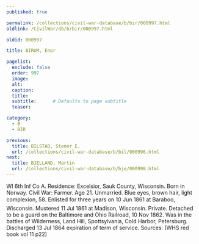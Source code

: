 ```yaml
---
published: true

permalink: /collections/civil-war-database/b/bir/000997.html
oldlink: /CivilWar/db/b/bir/000997.html

oldid: 000997

title: BIRUM, Enor

pagelist:
  exclude: false
  order: 997
  image: 
  alt:
  caption:
  title:
  subtitle:      # Defaults to page subtitle
  teaser:

category: 
  - B 
  - BIR

previous:
  title: BILSTAD, Stener E.
  url: /collections/civil-war-database/b/bil/000996.html  
next:
  title: BJELLAND, Martin
  url: /collections/civil-war-database/b/bje/000998.html   
---
```

WI 6th Inf Co A. Residence: Excelsior, Sauk County, Wisconsin. Born in Norway. Civil War: Farmer. Age 21. Unmarried. Blue eyes, brown hair, light complexion, 5&#146;8&#148;. Enlisted for three years on 10 Jun 1861 at Baraboo, Wisconsin. Mustered 11 Jul 1861 at Madison, Wisconsin. Private. Detached to be a guard on the Baltimore and Ohio Railroad, 10 Nov 1862. Was in the battles of Wilderness, Land Hill, Spottsylvania, Cold Harbor, Petersburg. Discharged 13 Jul 1864 expiration of term of service. Sources: (WHS red book vol 11 p22)